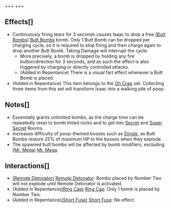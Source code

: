 +++
+++

Effects[]
---------


* Continuously firing tears for 3 seconds causes Isaac to drop a free [(Butt Bombs)](/wiki/Butt_Bombs "Butt Bombs") [Butt Bombs](/wiki/Butt_Bombs "Butt Bombs") bomb. Only 1 Butt Bomb can be dropped per charging cycle, so it is required to stop firing and then charge again to drop another Butt Bomb. Taking Damage will interrupt the cycle.
	+ More precisely, a bomb is dropped by holding any fire button/direction for 3 seconds, and as such the effect is also triggered by charging or directly controlled attacks.
	+ (Added in Repentance) There is a visual fart effect whenever a Butt Bomb is placed.
* (Added in Repentance) This item belongs to the [Oh Crap](/wiki/Oh_Crap "Oh Crap") set. Collecting three items from this set will transform Isaac into a walking pile of poop.


Notes[]
-------


* Essentially grants unlimited bombs, as the charge time can be repeatedly reset to bomb tinted rocks and to get into [Secret](/wiki/Secret_Room "Secret Room") and [Super Secret](/wiki/Super_Secret_Room "Super Secret Room") Rooms.
* Increases difficulty of poop-themed bosses such as [Dingle](/wiki/Dingle "Dingle"), as Butt Bombs restore 25% of maximum HP to the bosses when they explode.
* The spawned butt bombs will be affected by bomb modifiers, excluding [(Mr. Mega)](/wiki/Mr._Mega "Mr. Mega") [Mr. Mega](/wiki/Mr._Mega "Mr. Mega").


Interactions[]
--------------


* [(Remote Detonator)](/wiki/Remote_Detonator "Remote Detonator") [Remote Detonator](/wiki/Remote_Detonator "Remote Detonator"): Bombs placed by Number Two will not explode until Remote Detonator is activated.
* (Added in Repentance)[(Ring Cap)](/wiki/Ring_Cap "Ring Cap") [Ring Cap](/wiki/Ring_Cap "Ring Cap"): Only 1 bomb is placed by Number Two.
* (Added in Repentance)[(Short Fuse)](/wiki/Short_Fuse "Short Fuse") [Short Fuse](/wiki/Short_Fuse "Short Fuse"): No effect.


